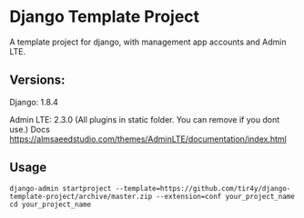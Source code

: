 # Django Template Project


A template project for django, with management app accounts and Admin LTE.

## Versions:

Django: 1.8.4

Admin LTE: 2.3.0 (All plugins in static folder. You can remove if you dont use.)
Docs https://almsaeedstudio.com/themes/AdminLTE/documentation/index.html

## Usage

    django-admin startproject --template=https://github.com/tir4y/django-template-project/archive/master.zip --extension=conf your_project_name
    cd your_project_name
